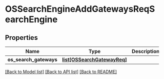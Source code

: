 # OSSearchEngineAddGatewaysReqSearchEngine

## Properties
Name | Type | Description | Notes
------------ | ------------- | ------------- | -------------
**os_search_gateways** | [**list[OSSearchGatewayReq]**](OSSearchGatewayReq.md) |  | 

[[Back to Model list]](../README.md#documentation-for-models) [[Back to API list]](../README.md#documentation-for-api-endpoints) [[Back to README]](../README.md)


